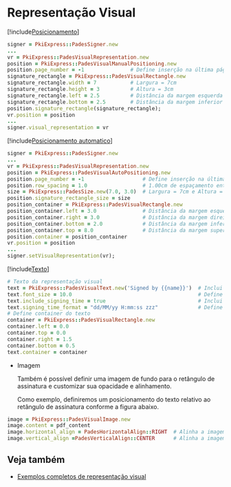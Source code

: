 # Representação Visual

[!include[Posicionamento](../../../includes/visual-rep/positioning.md)]

```ruby
signer = PkiExpress::PadesSigner.new
...
vr = PkiExpress::PadesVisualRepresentation.new
position = PkiExpress::PadesVisualManualPositioning.new
position.page_number = -1               # Define inserção na última página do documento
signature_rectangle = PkiExpress::PadesVisualRectangle.new
signature_rectangle.width = 7           # Largura = 7cm
signature_rectangle.height = 3          # Altura = 3cm
signature_rectangle.left = 2.5          # Distância da margem esquerda = 2.50cm
signature_rectangle.bottom = 2.5        # Distância da margem inferior = 2.50cm
position.signature_rectangle(signature_rectangle);
vr.position = position
...
signer.visual_representation = vr
```

[!include[Posicionamento automatico](../../../includes/visual-rep/auto-positioning.md)]


```ruby
signer = PkiExpress::PadesSigner.new
...
vr = PkiExpress::PadesVisualRepresentation.new
position = PkiExpress::PadesVisualAutoPositioning.new
position.page_number = -1                   # Define inserção na última página do documento
position.row_spacing = 1.0                  # 1.00cm de espaçamento entre linhas
size = PkiExpress::PadesSize.new(7.0, 3.0)  # Largura = 7cm e Altura = 3cm
position.signature_rectangle_size = size
position_container = PkiExpress::PadesVisualRectangle.new
position_container.left = 3.0               # Distância da margem esquerda = 3.00cm
position_container.right = 3.0              # Distância da margem direita = 3.00cm
position_container.bottom = 2.0             # Distância da margem inferior = 2.00cm
position_container.top = 8.0                # Distância da margem superior = 8.00cm
position.container = position_container
vr.position = position
...
signer.setVisualRepresentation(vr);
```

[!include[Texto](../../../includes/visual-rep/text.md)]

```ruby
# Texto da representação visual
text = PkiExpress::PadesVisualText.new('Signed by {{name}}')  # Inclui o nome do signatário
text.font_size = 10.0                                         # Define tamanho da fonte do texto
text.include_signing_time = true                              # Inclui a data da assinatura
text.signing_time_format = "dd/MM/yy H:mm:ss zzz"             # Define a formatação da data
# Define container do texto
container = PkiExpress::PadesVisualRectangle.new
container.left = 0.0
container.top = 0.0
container.right = 1.5
container.bottom = 0.5
text.container = container
```

* Imagem

  Também é possível definir uma imagem de fundo para o retângulo de assinatura e customizar sua opacidade e alinhamento.

  Como exemplo, definiremos um posicionamento do texto relativo ao retângulo de assinatura conforme a figura abaixo.

```ruby
image = PkiExpress::PadesVisualImage.new
image.content = pdf_content
image.horizontal_align = PadesHorizontalAlign::RIGHT  # Alinha a imagem horizontamente na direita
image.vertical_align =PadesVerticalAlign::CENTER      # Alinha a imagem verticalmente no centro
```

## Veja também

* [Exemplos completos de representação visual](samples.md)